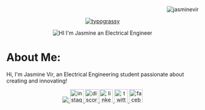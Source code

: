 <p align="right"> 
  <img src="https://komarev.com/ghpvc/?username=jasminevir&label=Profile%20views&color=ff00ff&style=flat" alt="jasminevir" />
</p>

<div align="center">
  <a href="https://github.com/kawarimidoll/typograssy">
    <img alt="typograssy" src="https://typograssy.deno.dev/api?text=Welcome%20to%20my%20Github%20Profile%20I%27m%20Jasmine&l0=none&l1=82d9d0&l2=027353&l3=038c4c&l4=01402e&bg=none&frame=none&speed=130&comment=">
  </a>
</div>

<div align="center">
<p align="center">
  <img src="https://readme-typing-svg.herokuapp.com?font=Poppins+Slab&color=B1F5D8&size=30&center=true&vCenter=true&width=500&lines=Hi+I'm+Jasmine+Vir.+💻;An+Electrical;Engineering+Student" 
       alt="HI I'm Jasmine an Electrical Engineer">
</p>
</div>

# About Me:
Hi, I'm Jasmine Vir, an Electrical Engineering student passionate about creating and innovating!

<div align="center">
  <a href="#">
    <img src="https://img.shields.io/badge/Gmail-333333?style=for-the-badge&logo=gmail&logoColor=red" />
  </a>
  <a href="#" target="_blank">
    <img src="https://img.shields.io/static/v1?message=Instagram&logo=instagram&label=&color=E4455F&logoColor=white&labelColor=&style=for-the-badge" height="35" alt="instagram logo"  />
  </a>
  <a href="#" target="_blank">
    <img src="https://img.shields.io/static/v1?message=Discord&logo=discord&label=&color=7289DA&logoColor=white&labelColor=&style=for-the-badge" height="35" alt="discord logo"  />
  </a>
  <a href="#" target="_blank">
    <img src="https://img.shields.io/static/v1?message=LinkedIn&logo=linkedin&label=&color=0077B5&logoColor=white&labelColor=&style=for-the-badge" height="35" alt="linkedin logo"  />
  </a>
  <a href="#" target="_blank">
    <img src="https://img.shields.io/static/v1?message=Twitter&logo=twitter&label=&color=1DA1F2&logoColor=white&labelColor=&style=for-the-badge" height="35" alt="twitter logo"  />
  </a>
  <a href="#" target="_blank">
    <img src="https://img.shields.io/static/v1?message=Facebook&logo=facebook&label=&color=1877F2&logoColor=white&labelColor=&style=for-the-badge" height="35" alt="facebook logo"  />
  </a>
</div>




